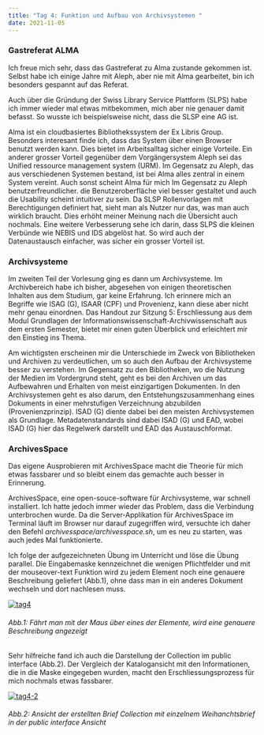 ```yaml
---
title: "Tag 4: Funktion und Aufbau von Archivsystemen "
date: 2021-11-05
---
```

<h3>Gastreferat ALMA </h3>
<p>Ich freue mich sehr, dass das Gastreferat zu Alma zustande gekommen ist. Selbst habe ich einige Jahre mit Aleph, aber nie mit Alma gearbeitet, bin ich besonders gespannt auf das Referat. </p> 
<p>Auch über die Gründung der Swiss Library Service Plattform (SLPS) habe ich immer wieder mal etwas mitbekommen, mich aber nie genauer damit befasst. So wusste ich beispielsweise nicht, dass die SLSP eine AG ist.</p>
<p>Alma ist ein cloudbasiertes Bibliothekssystem der Ex Libris Group. Besonders interesant finde ich, dass das System über einen Browser benutzt werden kann. Dies bietet im Arbeitsalltag sicher einige Vorteile. Ein anderer grosser Vorteil gegenüber dem Vorgängersystem Aleph sei das Unified ressource management system (URM). Im Gegensatz zu Aleph, das aus verschiedenen Systemen bestand, ist bei Alma alles zentral in einem System vereint. Auch sonst scheint Alma für mich Im Gegensatz zu Aleph benutzerfreundlicher. die Benutzeroberfläche viel besser gestaltet und auch die Usability scheint intuitiver zu sein. Da SLSP Rollenvorlagen mit Berechtigungen definiert hat, sieht man als Nutzer nur das, was man auch wirklich braucht. Dies erhöht meiner Meinung nach die Übersicht auch nochmals. Eine weitere Verbesserung sehe ich darin, dass SLPS die kleinen Verbünde wie NEBIS und IDS abgelöst hat. So wird auch der Datenaustausch einfacher, was sicher ein grosser Vorteil ist.</p>
<h3>Archivsysteme </h3>
<p>Im zweiten Teil der Vorlesung ging es dann um Archivsysteme. Im Archivbereich habe ich bisher, abgesehen von einigen theoretischen Inhalten aus dem Studium, gar keine Erfahrung. Ich erinnere mich an Begriffe wie ISAG (G), ISAAR (CPF) und Provenienz, kann diese aber nicht mehr genau einordnen. Das Handout zur Sitzung 5: Erschliessung aus dem Modul Grundlagen der Informationswissenschaft-Archivwissenschaft aus dem ersten Semester, bietet mir einen guten Überblick und erleichtert mir den Einstieg ins Thema. </p>
<p>Am wichtigsten erscheinen mir die Unterschiede im Zweck von Bibliotheken und Archiven zu verdeutlichen, um so auch den Aufbau der Archivsysteme besser zu verstehen. Im Gegensatz zu den Bibliotheken, wo die Nutzung der Medien im Vordergrund steht, geht es bei den Archiven um das Aufbewahren und Erhalten von meist einzigartigen Dokumenten. In den Archivsystemen geht es also darum, den Entstehungszusammenhang eines Dokuments in einer mehrstufigen Verzeichnung abzubilden (Provenienzprinzip). ISAD (G) diente dabei bei den meisten Archivsystemen als Grundlage. Metadatenstandards sind dabei ISAD (G) und EAD, wobei ISAD (G) hier das Regelwerk darstellt und EAD das Austauschformat.</p>
<h3>ArchivesSpace</h3>
<p>Das eigene Ausprobieren mit ArchivesSpace macht die Theorie für mich etwas fassbarer und so bleibt einem das gemachte auch besser in Erinnerung. </p>
<p>ArchivesSpace, eine open-souce-software für Archivsysteme, war schnell installiert. Ich hatte jedoch immer wieder das Problem, dass die Verbindung unterbrochen wurde. Da die Server-Applikation für ArchivesSpace im Terminal läuft im Browser nur darauf zugegriffen wird, versuchte ich daher den Befehl <i>archivesspace/archivesspace.sh</i>, um es neu zu starten, was auch jedes Mal funktionierte. </p> 
<p>Ich folge der aufgezeichneten Übung im Unterricht und löse die Übung parallel. Die Eingabemaske kennzeichnet die wenigen Pflichtfelder und mit der mouseover-text Funktion wird zu jedem Element noch eine genauere Beschreibung geliefert (Abb.1), ohne dass man in ein anderes Dokument wechseln und dort nachlesen muss. </p>
<a href="https://ibb.co/z2ffXXR"><img src="https://i.ibb.co/PWCCcch/tag4.png" alt="tag4" border="0"></a>
<h6><i>Abb.1: Fährt man mit der Maus über eines der Elemente, wird eine genauere Beschreibung angezeigt</i></h6>
<p>Sehr hilfreiche fand ich auch die Darstellung der Collection im public interface (Abb.2). Der Vergleich der Katalogansicht mit den Informationen, die in die Maske eingegeben wurden, macht den Erschliessungsprozess für mich nochmals etwas fassbarer.</p>

<a href="https://ibb.co/mzd8xxp"><img src="https://i.ibb.co/F7cVPPp/tag4-2.png" alt="tag4-2" border="0"></a>
<h6><i>Abb.2: Ansicht der erstellten Brief Collection mit einzelnem Weihanchtsbrief in der public interface Ansicht</i></h6>
